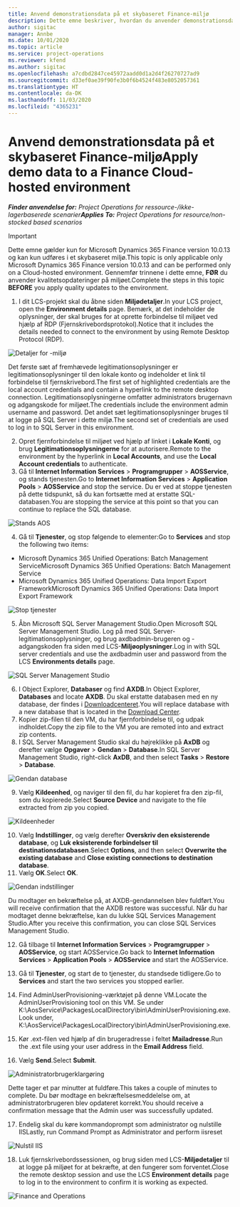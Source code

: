 ```yaml
---
title: Anvend demonstrationsdata på et skybaseret Finance-miljø
description: Dette emne beskriver, hvordan du anvender demonstrationsdata fra Project Operations til et skybaseret Dynamics 365 Finance-miljø.
author: sigitac
manager: Annbe
ms.date: 10/01/2020
ms.topic: article
ms.service: project-operations
ms.reviewer: kfend
ms.author: sigitac
ms.openlocfilehash: a7cdbd2847ce45972aadd0d1a2d4f26270727ad9
ms.sourcegitcommit: d33ef0ae39f90fe3b0f6b4524f483e8052057361
ms.translationtype: HT
ms.contentlocale: da-DK
ms.lasthandoff: 11/03/2020
ms.locfileid: "4365231"
---
```

# <a name="apply-demo-data-to-a-finance-cloud-hosted-environment"></a><span data-ttu-id="4d4e8-103">Anvend demonstrationsdata på et skybaseret Finance-miljø</span><span class="sxs-lookup"><span data-stu-id="4d4e8-103">Apply demo data to a Finance Cloud-hosted environment</span></span>

<span data-ttu-id="4d4e8-104">_**Finder anvendelse for:** Project Operations for ressource-/ikke-lagerbaserede scenarier_</span><span class="sxs-lookup"><span data-stu-id="4d4e8-104">_**Applies To:** Project Operations for resource/non-stocked based scenarios_</span></span>

> [!IMPORTANT]
> <span data-ttu-id="4d4e8-105">Dette emne gælder kun for Microsoft Dynamics 365 Finance version 10.0.13 og kan kun udføres i et skybaseret miljø.</span><span class="sxs-lookup"><span data-stu-id="4d4e8-105">This topic is only applicable only Microsoft Dynamics 365 Finance version 10.0.13 and can be performed only on a Cloud-hosted environment.</span></span> <span data-ttu-id="4d4e8-106">Gennemfør trinnene i dette emne, **FØR** du anvender kvalitetsopdateringer på miljøet.</span><span class="sxs-lookup"><span data-stu-id="4d4e8-106">Complete the steps in this topic **BEFORE** you apply quality updates to the environment.</span></span>

1. <span data-ttu-id="4d4e8-107">I dit LCS-projekt skal du åbne siden **Miljødetaljer**.</span><span class="sxs-lookup"><span data-stu-id="4d4e8-107">In your LCS project, open the **Environment details** page.</span></span> <span data-ttu-id="4d4e8-108">Bemærk, at det indeholder de oplysninger, der skal bruges for at oprette forbindelse til miljøet ved hjælp af RDP (Fjernskrivebordsprotokol).</span><span class="sxs-lookup"><span data-stu-id="4d4e8-108">Notice that it includes the details needed to connect to the environment by using Remote Desktop Protocol (RDP).</span></span>

![Detaljer for -miljø](./media/1EnvironmentDetails.png)

<span data-ttu-id="4d4e8-110">Det første sæt af fremhævede legitimationsoplysninger er legitimationsoplysninger til den lokale konto og indeholder et link til forbindelse til fjernskrivebord.</span><span class="sxs-lookup"><span data-stu-id="4d4e8-110">The first set of highlighted credentials are the local account credentials and contain a hyperlink to the remote desktop connection.</span></span> <span data-ttu-id="4d4e8-111">Legitimationsoplysningerne omfatter administrators brugernavn og adgangskode for miljøet.</span><span class="sxs-lookup"><span data-stu-id="4d4e8-111">The credentials include the environment admin username and password.</span></span> <span data-ttu-id="4d4e8-112">Det andet sæt legitimationsoplysninger bruges til at logge på SQL Server i dette miljø.</span><span class="sxs-lookup"><span data-stu-id="4d4e8-112">The second set of credentials are used to log in to SQL Server in this environment.</span></span>

2. <span data-ttu-id="4d4e8-113">Opret fjernforbindelse til miljøet ved hjælp af linket i **Lokale Konti**, og brug **Legitimationsoplysningerne** for at autorisere.</span><span class="sxs-lookup"><span data-stu-id="4d4e8-113">Remote to the environment by the hyperlink in **Local Accounts**, and use the **Local Account credentials** to authenticate.</span></span>
3. <span data-ttu-id="4d4e8-114">Gå til **Internet Information Services** > **Programgrupper** > **AOSService**, og stands tjenesten.</span><span class="sxs-lookup"><span data-stu-id="4d4e8-114">Go to **Internet Information Services** > **Application Pools** > **AOSService** and stop the service.</span></span> <span data-ttu-id="4d4e8-115">Du er ved at stoppe tjenesten på dette tidspunkt, så du kan fortsætte med at erstatte SQL-databasen.</span><span class="sxs-lookup"><span data-stu-id="4d4e8-115">You are stopping the service at this point so that you can continue to replace the SQL database.</span></span>

![Stands AOS](./media/2StopAOS.png)

4. <span data-ttu-id="4d4e8-117">Gå til **Tjenester**, og stop følgende to elementer:</span><span class="sxs-lookup"><span data-stu-id="4d4e8-117">Go to **Services** and stop the following two items:</span></span>

- <span data-ttu-id="4d4e8-118">Microsoft Dynamics 365 Unified Operations: Batch Management Service</span><span class="sxs-lookup"><span data-stu-id="4d4e8-118">Microsoft Dynamics 365 Unified Operations: Batch Management Service</span></span>
- <span data-ttu-id="4d4e8-119">Microsoft Dynamics 365 Unified Operations: Data Import Export Framework</span><span class="sxs-lookup"><span data-stu-id="4d4e8-119">Microsoft Dynamics 365 Unified Operations: Data Import Export Framework</span></span>

![Stop tjenester](./media/3StopServices.png)

5. <span data-ttu-id="4d4e8-121">Åbn Microsoft SQL Server Management Studio.</span><span class="sxs-lookup"><span data-stu-id="4d4e8-121">Open Microsoft SQL Server Management Studio.</span></span> <span data-ttu-id="4d4e8-122">Log på med SQL Server-legitimationsoplysninger, og brug axdbadmin-brugeren og -adgangskoden fra siden med LCS-**Miljøoplysninger**.</span><span class="sxs-lookup"><span data-stu-id="4d4e8-122">Log in with SQL server credentials and use the axdbadmin user and password from the LCS **Environments details** page.</span></span>

![SQL Server Management Studio](./media/4SSMS.png)

6. <span data-ttu-id="4d4e8-124">I Object Explorer, **Databaser** og find **AXDB**.</span><span class="sxs-lookup"><span data-stu-id="4d4e8-124">In Object Explorer, **Databases** and locate **AXDB**.</span></span> <span data-ttu-id="4d4e8-125">Du skal erstatte databasen med en ny database, der findes i [Downloadcenteret](https://download.microsoft.com/download/1/a/3/1a314bd2-b082-4a87-abdc-1ba26c92b63d/ProjOpsDemoDataFOGARelease.zip).</span><span class="sxs-lookup"><span data-stu-id="4d4e8-125">You will replace database with a new database that is located in the [Download Center](https://download.microsoft.com/download/1/a/3/1a314bd2-b082-4a87-abdc-1ba26c92b63d/ProjOpsDemoDataFOGARelease.zip).</span></span> 
7. <span data-ttu-id="4d4e8-126">Kopier zip-filen til den VM, du har fjernforbindelse til, og udpak indholdet.</span><span class="sxs-lookup"><span data-stu-id="4d4e8-126">Copy the zip file to the VM you are remoted into and extract zip contents.</span></span>
8. <span data-ttu-id="4d4e8-127">I SQL Server Management Studio skal du højreklikke på **AxDB** og derefter vælge **Opgaver** > **Gendan** > **Database**.</span><span class="sxs-lookup"><span data-stu-id="4d4e8-127">In SQL Server Management Studio, right-click **AxDB**, and then select **Tasks** > **Restore** > **Database**.</span></span>

![Gendan database](./media/5RestoreDatabase.png)

9. <span data-ttu-id="4d4e8-129">Vælg **Kildeenhed**, og naviger til den fil, du har kopieret fra den zip-fil, som du kopierede.</span><span class="sxs-lookup"><span data-stu-id="4d4e8-129">Select **Source Device** and navigate to the file extracted from zip you copied.</span></span>

![Kildeenheder](./media/6SourceDevice.png)

10. <span data-ttu-id="4d4e8-131">Vælg **Indstillinger**, og vælg derefter **Overskriv den eksisterende database**, og **Luk eksisterende forbindelser til destinationsdatabasen**.</span><span class="sxs-lookup"><span data-stu-id="4d4e8-131">Select **Options**, and then select **Overwrite the existing database** and **Close existing connections to destination database**.</span></span> 
11. <span data-ttu-id="4d4e8-132">Vælg **OK**.</span><span class="sxs-lookup"><span data-stu-id="4d4e8-132">Select **OK**.</span></span>

![Gendan indstillinger](./media/7RestoreSetting.png)

<span data-ttu-id="4d4e8-134">Du modtager en bekræftelse på, at AXDB-gendannelsen blev fuldført.</span><span class="sxs-lookup"><span data-stu-id="4d4e8-134">You will receive confirmation that the AXDB restore was successful.</span></span> <span data-ttu-id="4d4e8-135">Når du har modtaget denne bekræftelse, kan du lukke SQL Services Management Studio.</span><span class="sxs-lookup"><span data-stu-id="4d4e8-135">After you receive this confirmation, you can close SQL Services Management Studio.</span></span>

12. <span data-ttu-id="4d4e8-136">Gå tilbage til **Internet Information Services** > **Programgrupper** > **AOSService**, og start AOSService.</span><span class="sxs-lookup"><span data-stu-id="4d4e8-136">Go back to **Internet Information Services** > **Application Pools** > **AOSService** and start the AOSService.</span></span>
13. <span data-ttu-id="4d4e8-137">Gå til **Tjenester**, og start de to tjenester, du standsede tidligere.</span><span class="sxs-lookup"><span data-stu-id="4d4e8-137">Go to **Services** and start the two services you stopped earlier.</span></span>

14. <span data-ttu-id="4d4e8-138">Find AdminUserProvisioning-værktøjet på denne VM.</span><span class="sxs-lookup"><span data-stu-id="4d4e8-138">Locate the AdminUserProvisioning tool on this VM.</span></span> <span data-ttu-id="4d4e8-139">Se under K:\AosService\PackagesLocalDirectory\bin\AdminUserProvisioning.exe.</span><span class="sxs-lookup"><span data-stu-id="4d4e8-139">Look under, K:\AosService\PackagesLocalDirectory\bin\AdminUserProvisioning.exe.</span></span>
15. <span data-ttu-id="4d4e8-140">Kør .ext-filen ved hjælp af din brugeradresse i feltet **Mailadresse**.</span><span class="sxs-lookup"><span data-stu-id="4d4e8-140">Run the .ext file using your user address in the **Email Address** field.</span></span> 
16. <span data-ttu-id="4d4e8-141">Vælg **Send**.</span><span class="sxs-lookup"><span data-stu-id="4d4e8-141">Select **Submit**.</span></span>

![Administratorbrugerklargøring](./media/8AdminUserProvisioning.png)

<span data-ttu-id="4d4e8-143">Dette tager et par minutter at fuldføre.</span><span class="sxs-lookup"><span data-stu-id="4d4e8-143">This takes a couple of minutes to complete.</span></span> <span data-ttu-id="4d4e8-144">Du bør modtage en bekræftelsesmeddelelse om, at administratorbrugeren blev opdateret korrekt.</span><span class="sxs-lookup"><span data-stu-id="4d4e8-144">You should receive a confirmation message that the Admin user was successfully updated.</span></span>

17. <span data-ttu-id="4d4e8-145">Endelig skal du køre kommandoprompt som administrator og nulstille IIS</span><span class="sxs-lookup"><span data-stu-id="4d4e8-145">Lastly, run Command Prompt as Administrator and perform iisreset</span></span>

![Nulstil IIS](./media/9IISReset.png)

18. <span data-ttu-id="4d4e8-147">Luk fjernskrivebordssessionen, og brug siden med LCS-**Miljødetaljer** til at logge på miljøet for at bekræfte, at den fungerer som forventet.</span><span class="sxs-lookup"><span data-stu-id="4d4e8-147">Close the remote desktop session and use the LCS **Environment details** page to log in to the environment to confirm it is working as expected.</span></span>

![Finance and Operations](./media/10FinanceAndOperations.png)
